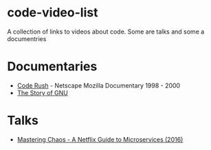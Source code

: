 # code-video-list
A collection of links to videos about code. Some are talks and some a documentries 

# Documentaries 

- [Code Rush](https://www.youtube.com/watch?v=u404SLJj7ig) - Netscape Mozilla Documentary 1998 - 2000
- [The Story of GNU](https://www.youtube.com/watch?v=CsTPTaluKfk)

# Talks

- [Mastering Chaos - A Netflix Guide to Microservices (2016)](https://www.youtube.com/watch?v=CZ3wIuvmHeM)
